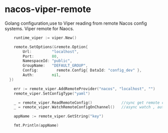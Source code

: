 # nacos-viper-remote

Golang configuration,use to Viper reading from remote Nacos config systems. Viper remote for Naocs.

```go
	runtime_viper := viper.New()

	remote.SetOptions(&remote.Option{
		Url:         "localhost",
		Port:        80,
		NamespaceId: "public",
		GroupName:   "DEFAULT_GROUP",
		Config: 	   remote.Config{ DataId: "config_dev" },
		Auth:        nil,
  })

	err := remote_viper.AddRemoteProvider("nacos", "localhost", "")
	remote_viper.SetConfigType("yaml")

	_ = remote_viper.ReadRemoteConfig()             //sync get remote configs to remote_viper instance memory . for example , remote_viper.GetString(key)
	_ = remote_viper.WatchRemoteConfigOnChannel()   //async watch , auto refresh configs.

	appName := remote_viper.GetString("key")

	fmt.Println(appName)
```
